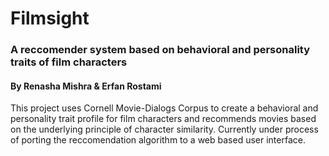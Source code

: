 # Filmsight
### A reccomender system based on behavioral and personality traits of film characters
#### By Renasha Mishra & Erfan Rostami 

This project uses Cornell Movie-Dialogs Corpus to create a behavioral and personality trait profile for film characters and recommends movies based on the underlying principle of character similarity. Currently under process of porting the reccomendation algorithm to a web based user interface. 
